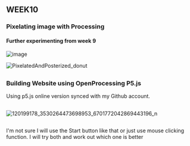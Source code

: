 ## WEEK10

### Pixelating image with Processing
#### Further experimenting from week 9

![image](https://user-images.githubusercontent.com/68723268/94792724-bbb92300-041c-11eb-9904-403b0776fc40.png)

![PixelatedAndPosterized_donut](https://user-images.githubusercontent.com/68723268/94733483-2cbff280-03ab-11eb-89bb-736ef36bc95c.jpg)
##

### Building Website using OpenProcessing P5.js

Using p5.js online version synced with my Github account.
##

![120199178_3530264473698953_6701772042869443196_n](https://user-images.githubusercontent.com/68723268/94842526-d7451d80-045e-11eb-830e-9891b0ca240a.png)
##
I'm not sure I will use the Start button like that or just use mouse clicking function. I will try both and work out which one is better
